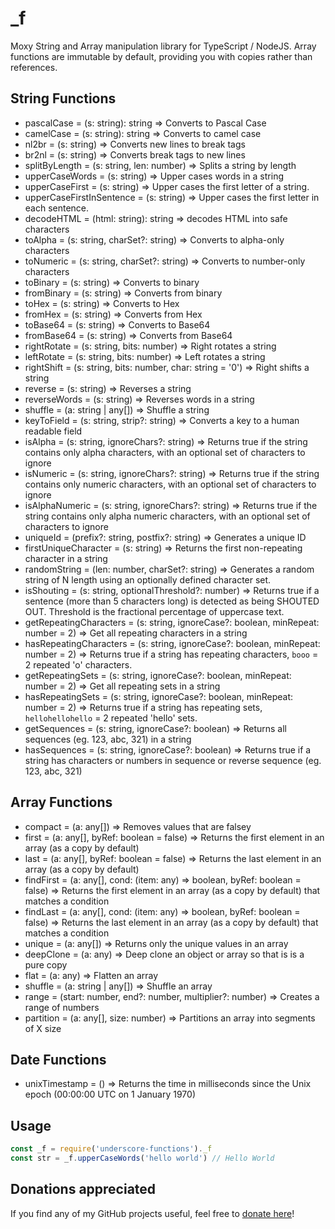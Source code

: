 # _f
Moxy String and Array manipulation library for TypeScript / NodeJS. Array functions are immutable by default, providing you with copies rather than references.

## String Functions
* pascalCase = (s: string): string => Converts to Pascal Case
* camelCase = (s: string): string => Converts to camel case
* nl2br = (s: string) => Converts new lines to break tags
* br2nl = (s: string) => Converts break tags to new lines
* splitByLength = (s: string, len: number) => Splits a string by length
* upperCaseWords = (s: string) => Upper cases words in a string
* upperCaseFirst = (s: string) => Upper cases the first letter of a string.
* upperCaseFirstInSentence = (s: string) => Upper cases the first letter in each sentence.
* decodeHTML = (html: string): string => decodes HTML into safe characters
* toAlpha = (s: string, charSet?: string) => Converts to alpha-only characters
* toNumeric = (s: string, charSet?: string) => Converts to number-only characters
* toBinary = (s: string) => Converts to binary
* fromBinary = (s: string) => Converts from binary
* toHex = (s: string) => Converts to Hex
* fromHex = (s: string) => Converts from Hex
* toBase64 = (s: string) => Converts to Base64
* fromBase64 = (s: string) => Converts from Base64
* rightRotate = (s: string, bits: number) => Right rotates a string
* leftRotate = (s: string, bits: number) => Left rotates a string
* rightShift = (s: string, bits: number, char: string = '0') => Right shifts a string
* reverse = (s: string) => Reverses a string
* reverseWords = (s: string) => Reverses words in a string
* shuffle = (a: string | any[]) => Shuffle a string
* keyToField = (s: string, strip?: string) => Converts a key to a human readable field
* isAlpha = (s: string, ignoreChars?: string) => Returns true if the string contains only alpha characters, with an optional set of characters to ignore
* isNumeric = (s: string, ignoreChars?: string) => Returns true if the string contains only numeric characters, with an optional set of characters to ignore
* isAlphaNumeric = (s: string, ignoreChars?: string) =>  Returns true if the string contains only alpha numeric characters, with an optional set of characters to ignore
* uniqueId = (prefix?: string, postfix?: string) => Generates a unique ID
* firstUniqueCharacter = (s: string) => Returns the first non-repeating character in a string
* randomString = (len: number, charSet?: string) => Generates a random string of N length using an optionally defined character set.
* isShouting = (s: string, optionalThreshold?: number) => Returns true if a sentence (more than 5 characters long) is detected as being SHOUTED OUT. Threshold is the fractional percentage of uppercase text.
* getRepeatingCharacters = (s: string, ignoreCase?: boolean, minRepeat: number = 2) => Get all repeating characters in a string
* hasRepeatingCharacters = (s: string, ignoreCase?: boolean, minRepeat: number = 2) => Returns true if a string has repeating characters, `booo` = 2 repeated 'o' characters.
* getRepeatingSets = (s: string, ignoreCase?: boolean, minRepeat: number = 2) => Get all repeating sets in a string
* hasRepeatingSets = (s: string, ignoreCase?: boolean, minRepeat: number = 2) => Returns true if a string has repeating sets, `hellohellohello` = 2 repeated 'hello' sets.
* getSequences = (s: string, ignoreCase?: boolean) => Returns all sequences (eg. 123, abc, 321) in a string
* hasSequences = (s: string, ignoreCase?: boolean) => Returns true if a string has characters or numbers in sequence or reverse sequence  (eg. 123, abc, 321)

## Array Functions
* compact = (a: any[]) => Removes values that are falsey
* first = (a: any[], byRef: boolean = false) => Returns the first element in an array (as a copy by default)
* last = (a: any[], byRef: boolean = false) => Returns the last element in an array (as a copy by default)
* findFirst = (a: any[], cond: (item: any) => boolean, byRef: boolean = false) => Returns the first element in an array (as a copy by default) that matches a condition
* findLast = (a: any[], cond: (item: any) => boolean, byRef: boolean = false) => Returns the last element in an array (as a copy by default) that matches a condition
* unique = (a: any[]) => Returns only the unique values in an array
* deepClone = (a: any) => Deep clone an object or array so that is is a pure copy
* flat = (a: any) => Flatten an array
* shuffle = (a: string | any[]) => Shuffle an array
* range = (start: number, end?: number, multiplier?: number) => Creates a range of numbers
* partition = (a: any[], size: number) => Partitions an array into segments of X size

## Date Functions
* unixTimestamp = () => Returns the time in milliseconds since the Unix epoch (00:00:00 UTC on 1 January 1970)

## Usage
```typescript
const _f = require('underscore-functions')._f
const str = _f.upperCaseWords('hello world') // Hello World
```

## Donations appreciated
If you find any of my GitHub projects useful, feel free to [donate here](https://www.paypal.com/cgi-bin/webscr?cmd=_s-xclick&hosted_button_id=EUDNKJR7GS3UQ&source=url)!